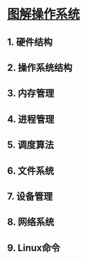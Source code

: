 # [图解操作系统](https://www.xiaolincoding.com/os/)

## 1. 硬件结构

## 2. 操作系统结构

## 3. 内存管理

## 4. 进程管理

## 5. 调度算法

## 6. 文件系统

## 7. 设备管理

## 8. 网络系统

## 9. Linux命令

